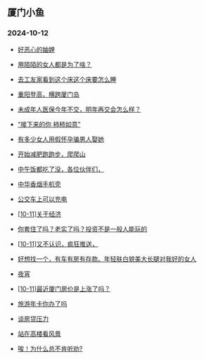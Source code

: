 ## 厦门小鱼 
### 2024-10-12

+ [好恶心的妯娌](http://bbs.xmfish.com/read-htm-tid-18250030.html)

+ [用陌陌的女人都是为了啥？](http://bbs.xmfish.com/read-htm-tid-18250052.html)

+ [去工友家看到这个床这个床要怎么睡](http://bbs.xmfish.com/read-htm-tid-18250111.html)

+ [重阳登高，横跨厦门岛](http://bbs.xmfish.com/read-htm-tid-18250115.html)

+ [未成年人医保今年不交，明年再交会怎么样？](http://bbs.xmfish.com/read-htm-tid-18250081.html)

+ [“接下来的你 柿柿如意”](http://bbs.xmfish.com/read-htm-tid-18250100.html)

+ [有多少女人用假怀孕骗男人娶她](http://bbs.xmfish.com/read-htm-tid-18250120.html)

+ [开始减肥跑跑步，爬爬山](http://bbs.xmfish.com/read-htm-tid-18250091.html)

+ [中午饭都吃了没，各位伙伴们，](http://bbs.xmfish.com/read-htm-tid-18250118.html)

+ [中华香烟手机壳](http://bbs.xmfish.com/read-htm-tid-18250143.html)

+ [公交车上可以充电](http://bbs.xmfish.com/read-htm-tid-18250140.html)

+ [[10-11]关于经济](http://bbs.xmfish.com/read-htm-tid-18250199.html)

+ [你套住了吗？老实了吗？投资不是一般人能玩的](http://bbs.xmfish.com/read-htm-tid-18250175.html)

+ [[10-11]又不认识，疯狂推送，](http://bbs.xmfish.com/read-htm-tid-18250117.html)

+ [好想找一个，有车有房有存款。年轻肤白貌美大长腿对我好的女人](http://bbs.xmfish.com/read-htm-tid-18250279.html)

+ [夜宵](http://bbs.xmfish.com/read-htm-tid-18250124.html)

+ [[10-11]最近厦门房价是上涨了吗？](http://bbs.xmfish.com/read-htm-tid-18250241.html)

+ [旅游年卡你办了吗](http://bbs.xmfish.com/read-htm-tid-18250274.html)

+ [谈房贷压力](http://bbs.xmfish.com/read-htm-tid-18250237.html)

+ [站在高楼看风景](http://bbs.xmfish.com/read-htm-tid-18250211.html)

+ [唉！为什么总不肯听劝?](http://bbs.xmfish.com/read-htm-tid-18250240.html)

